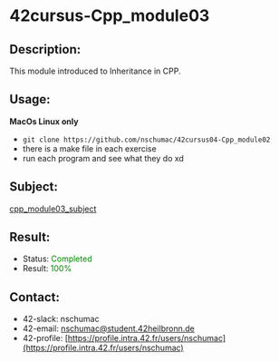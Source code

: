 # 42cursus-Cpp_module03
## Description:
This module introduced to Inheritance in CPP.

## Usage:
**MacOs Linux only**
- `git clone https://github.com/nschumac/42cursus04-Cpp_module02`
- there is a make file in each exercise
- run each program and see what they do xd

## Subject:
[cpp_module03_subject](https://github.com/nschumac/42cursus04-Cpp_module00/blob/main/subject/cpp_module03-en.pdf)

## Result:
- Status: <span style="color:green">Completed</span>
- Result: <span style="color:green">100%</span>

## Contact:
- 42-slack: nschumac
- 42-email: nschumac@student.42heilbronn.de
- 42-profile: [https://profile.intra.42.fr/users/nschumac](https://profile.intra.42.fr/users/nschumac)

